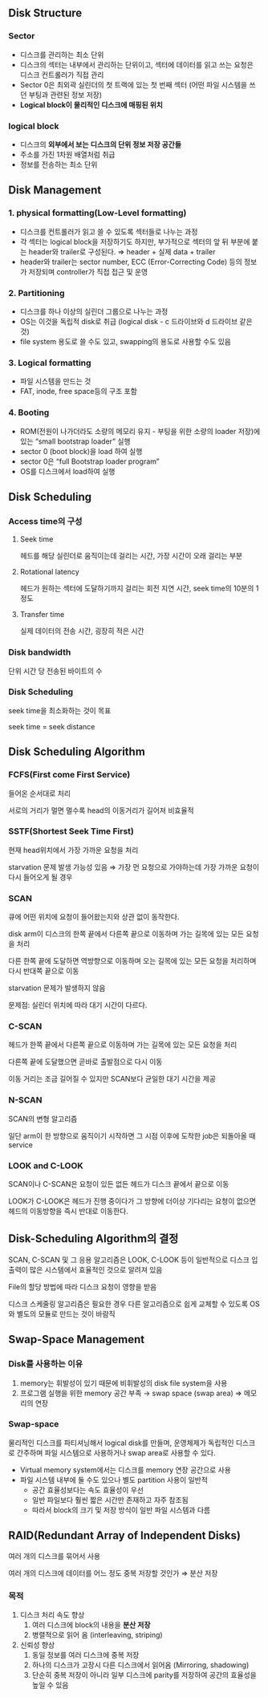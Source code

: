 ## Disk Structure

### Sector

- 디스크를 관리하는 최소 단위
- 디스크의 섹터는 내부에서 관리하는 단위이고, 섹터에 데이터를 읽고 쓰는 요청은 디스크 컨트롤러가 직접 관리
- Sector 0은 최외곽 실린더의 첫 트랙에 있는 첫 번째 섹터 (어떤 파일 시스템을 쓰던 부팅과 관련된 정보 저장)
- **Logical block이 물리적인 디스크에 매핑된 위치**

### logical block

- 디스크의 **외부에서 보는** **디스크의 단위 정보 저장 공간들**
- 주소를 가진 1차원 배열처럼 취급
- 정보를 전송하는 최소 단위

## Disk Management

### 1. physical formatting(Low-Level formatting)

- 디스크를 컨트롤러가 읽고 쓸 수 있도록 섹터들로 나누는 과정
- 각 섹터는 logical block을 저장하기도 하지만, 부가적으로 섹터의 앞 뒤 부분에 붙는 header와 trailer로 구성된다. ⇒ header + 실제 data + trailer
- header와 trailer는 sector number, ECC (Error-Correcting Code) 등의 정보가 저장되며 controller가 직접 접근 및 운영

### 2. Partitioning

- 디스크를 하나 이상의 실린더 그룹으로 나누는 과정
- OS는 이것을 독립적 disk로 취급 (logical disk - c 드라이브와 d 드라이브 같은 것)
- file system 용도로 쓸 수도 있고, swapping의 용도로 사용할 수도 있음

### 3. Logical formatting

- 파일 시스템을 만드는 것
- FAT, inode, free space등의 구조 포함

### 4. Booting

- ROM(전원이 나가더라도 소량의 메모리 유지 - 부팅을 위한 소량의 loader 저장)에 있는 “small bootstrap loader” 실행
- sector 0 (boot block)을 load 하여 실행
- sector 0은 “full Bootstrap loader program”
- OS를 디스크에서 load하여 실행

## Disk Scheduling

### Access time의 구성

1. Seek time
    
    헤드를 해당 실린더로 움직이는데 걸리는 시간, 가장 시간이 오래 걸리는 부분
    
2. Rotational latency
    
    헤드가 원하는 섹터에 도달하기까지 걸리는 회전 지연 시간, seek time의 10분의 1정도
    
3. Transfer time
    
    실제 데이터의 전송 시간, 굉장히 적은 시간
    

### Disk bandwidth

단위 시간 당 전송된 바이트의 수

### Disk Scheduling

seek time을 최소화하는 것이 목표

seek time = seek distance

## Disk Scheduling Algorithm

### FCFS(First come First Service)

들어온 순서대로 처리

서로의 거리가 멀면 멀수록 head의 이동거리가 길어져 비효율적

### SSTF(Shortest Seek Time First)

현재 head위치에서 가장 가까운 요청을 처리

starvation 문제 발생 가능성 있음 ⇒ 가장 먼 요청으로 가야하는데 가장 가까운 요청이 다시 들어오게 될 경우

### SCAN

큐에 어떤 위치에 요청이 들어왔는지와 상관 없이 동작한다.

disk arm이 디스크의 한쪽 끝에서 다른쪽 끝으로 이동하며 가는 길목에 있는 모든 요청을 처리

다른 한쪽 끝에 도달하면 역방향으로 이동하며 오는 길목에 있는 모든 요청을 처리하며 다시 반대쪽 끝으로 이동

starvation 문제가 발생하지 않음

문제점: 실린더 위치에 따라 대기 시간이 다르다.

### C-SCAN

헤드가 한쪽 끝에서 다른쪽 끝으로 이동하며 가는 길목에 있는 모든 요청을 처리

다른쪽 끝에 도달했으면 곧바로 출발점으로 다시 이동

이동 거리는 조금 길어질 수 있지만 SCAN보다 균일한 대기 시간을 제공

### N-SCAN

SCAN의 변형 알고리즘

일단 arm이 한 방향으로 움직이기 시작하면 그 시점 이후에 도착한 job은 되돌아올 때 service

### LOOK and C-LOOK

SCAN이나 C-SCAN은 요청이 있든 없든 헤드가 디스크 끝에서 끝으로 이동

LOOK가 C-LOOK은 헤드가 진행 중이다가 그 방향에 더이상 기다리는 요청이 없으면 헤드의 이동방향을 즉시 반대로 이동한다.

## Disk-Scheduling Algorithm의 결정

SCAN, C-SCAN 및 그 응용 알고리즘은 LOOK, C-LOOK 등이 일반적으로 디스크 입출력이 많은 시스템에서 효율적인 것으로 알려져 있음

File의 할당 방법에 따라 디스크 요청이 영향을 받음

디스크 스케줄링 알고리즘은 필요한 경우 다른 알고리즘으로 쉽게 교체할 수 있도록 OS와 별도의 모듈로 만드는 것이 바람직

## Swap-Space Management

### Disk를 사용하는 이유

1. memory는 휘발성이 있기 때문에 비휘발성의 disk file system을 사용
2. 프로그램 실행을 위한 memory 공간 부족 → swap space (swap area) ⇒ 메모리의 연장

### Swap-space

물리적인 디스크를 파티셔닝해서 logical disk를 만들며, 운영체제가 독립적인 디스크로 간주하며 파일 시스템으로 사용하거나 swap area로 사용할 수 있다.

- Virtual memory system에서는 디스크를 memory 연장 공간으로 사용
- 파일 시스템 내부에 둘 수도 있으나 별도 partition 사용이 일반적
    - 공간 효율성보다는 속도 효율성이 우선
    - 일반 파일보다 훨씬 짧은 시간만 존재하고 자주 참조됨
    - 따라서 block의 크기 및 저장 방식이 일반 파일 시스템과 다름

## RAID(Redundant Array of Independent Disks)

여러 개의 디스크를 묶어서 사용

여러 개의 디스크에 데이터를 어느 정도 중복 저장할 것인가 ⇒ 분산 저장 

### 목적

1. 디스크 처리 속도 향상
    1. 여러 디스크에 block의 내용을 **분산 저장**
    2. 병렬적으로 읽어 옴 (interleaving, striping)
2. 신뢰성 향상
    1. 동일 정보를 여러 디스크에 중복 저장
    2. 하나의 디스크가 고장시 다른 디스크에서 읽어옴 (Mirroring, shadowing)
    3. 단순히 중복 저장이 아니라 일부 디스크에 parity를 저장하여 공간의 효율성을 높일 수 있음